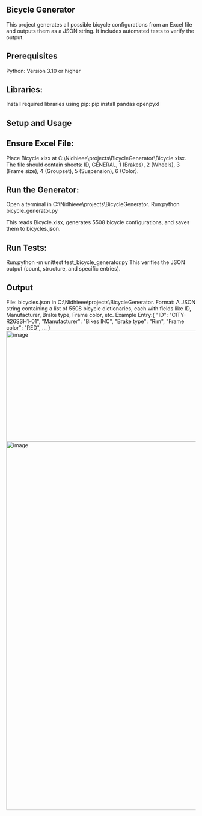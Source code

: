## Bicycle Generator
This project generates all possible bicycle configurations from an Excel file and outputs them as a JSON string. It includes automated tests to verify the output.

## Prerequisites
Python: Version 3.10 or higher

## Libraries:
Install required libraries using pip: pip install pandas openpyxl

## Setup and Usage

## Ensure Excel File:
Place Bicycle.xlsx at C:\Nidhieee\projects\BicycleGenerator\Bicycle.xlsx.
The file should contain sheets: ID, GENERAL, 1 (Brakes), 2 (Wheels), 3 (Frame size), 4 (Groupset), 5 (Suspension), 6 (Color).

## Run the Generator:
Open a terminal in C:\Nidhieee\projects\BicycleGenerator.
Run:python bicycle_generator.py

This reads Bicycle.xlsx, generates 5508 bicycle configurations, and saves them to bicycles.json.

## Run Tests:

Run:python -m unittest test_bicycle_generator.py
This verifies the JSON output (count, structure, and specific entries).

## Output

File: bicycles.json in C:\Nidhieee\projects\BicycleGenerator.
Format: A JSON string containing a list of 5508 bicycle dictionaries, each with fields like ID, Manufacturer, Brake type, Frame color, etc.
Example Entry:{
    "ID": "CITY-R26SSH1-01",
    "Manufacturer": "Bikes INC",
    "Brake type": "Rim",
    "Frame color": "RED",
    ...
}
<img width="1195" height="293" alt="image" src="https://github.com/user-attachments/assets/84fd96c8-3f07-4182-b5a0-4c013004be61" />
<img width="1478" height="979" alt="image" src="https://github.com/user-attachments/assets/e7da332f-fb3a-45e6-8101-023462b7c491" />




